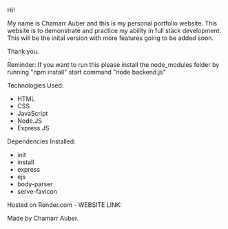 Hi!

My name is Chamarr Auber and this is my personal portfolio website. This website is to demonstrate and practice my ability in full stack development. This will be the inital version with more features going to be added soon.

Thank you.

Reminder: If you want to run this please install the node_modules folder by running "npm install" start command "node backend.js"

Technologies Used:
- HTML
- CSS
- JavaScript
- Node.JS
- Express.JS
  
Dependencies Installed:
- init
- install
- express
- ejs
- body-parser
- serve-favicon

Hosted on Render.com - WEBSITE LINK:

Made by Chamarr Auber.
